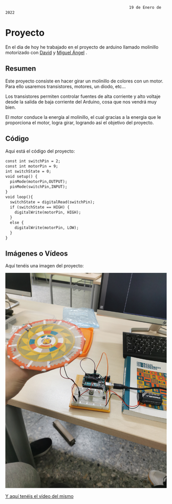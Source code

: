                                                           19 de Enero de 2022


# Proyecto                                                        

En el dia de hoy he trabajado en el proyecto de arduino llamado molinillo motorizado con [David](https://github.com/DavidMenCam) y [Miguel Ángel](https://github.com/miguelamgel1107) .

## Resumen

Este proyecto consiste en hacer girar un molinillo de colores con un motor. Para ello usaremos transistores, motores, un diodo, etc...

Los transistores permiten controlar fuentes de alta corriente y alto voltaje desde la salida de baja corriente del Arduino, cosa que nos vendrá muy bien.

El motor conduce la energía al molinillo, el cual gracias a la energia que le proporciona el motor, logra girar, logrando así el objetivo del proyecto.


## Código

Aqui está el código del proyecto: 


```
const int switchPin = 2;
const int motorPin = 9;
int switchState = 0;
void setup() {
  pinMode(motorPin,OUTPUT);
  pinMode(switchPin,INPUT);
}
void loop(){
  switchState = digitalRead(switchPin);
  if (switchState == HIGH) {
    digitalWrite(motorPin, HIGH);
  }
  else {
    digitalWrite(motorPin, LOW);
  }
}
```
## Imágenes o Vídeos

Aquí tenéis una imagen del proyecto:

![](https://github.com/Tabrih/Arduino/blob/main/Archivos/IMG_20220119_101936.jpg)

[Y aquí tenéis el vídeo del mismo](https://raw.githubusercontent.com/Tabrih/Arduino/main/Archivos/VID_20220119_102053.mp4)
